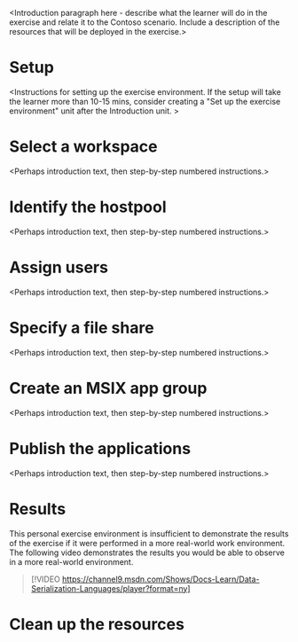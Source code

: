 <Introduction paragraph here - describe what the learner will do in the exercise and relate it to the Contoso scenario. Include a description of the resources that will be deployed in the exercise.>

# Setup

<Instructions for setting up the exercise environment. If the setup will take the learner more than 10-15 mins, consider creating a "Set up the exercise environment" unit after the Introduction unit. >


# Select a workspace

<Perhaps introduction text, then step-by-step numbered instructions.>

# Identify the hostpool

<Perhaps introduction text, then step-by-step numbered instructions.>

# Assign users

<Perhaps introduction text, then step-by-step numbered instructions.>

# Specify a file share

<Perhaps introduction text, then step-by-step numbered instructions.>

# Create an MSIX app group

<Perhaps introduction text, then step-by-step numbered instructions.>

# Publish the applications

<Perhaps introduction text, then step-by-step numbered instructions.>

# Results

This personal exercise environment is insufficient to demonstrate the results of the exercise if it were performed in a more real-world work environment. The following video demonstrates the results you would be able to observe in a more real-world environment.

> [!VIDEO https://channel9.msdn.com/Shows/Docs-Learn/Data-Serialization-Languages/player?format=ny]

# Clean up the resources

<Advise the learners to shut down or delete any Azure services to avoid incurring further costs in their Azure subscription.>
